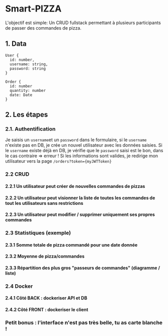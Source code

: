 # Smart-PIZZA

L'objectif est simple: Un CRUD fullstack permettant à plusieurs participants de passer des commandes de pizza.


## 1. Data  

```
User {
  id: number,
  username: string,
  password: string
}

Order {
  id: number
  quantity: number
  date: Date
}
```

## 2. Les étapes  

### 2.1. Authentification

Je saisis un `username`et un `password` dans le formulaire, si le `username` n'existe pas en DB, je crée un nouvel utilisateur avec les données saisies. Si le `username` existe déjà en DB, je vérifie que le `password` saisi est le bon, dans le cas contraire => erreur ! Si les informations sont valides, je redirige mon utilisateur vers la page `/orders?token={myJWTToken}`

### 2.2 CRUD
#### 2.2.1 Un utilisateur peut créer de nouvelles commandes de pizzas
#### 2.2.2 Un utilisateur peut visionner la liste de toutes les commandes de tout les utilisateurs sans restrictions
#### 2.2.3 Un utilisateur peut modifier / supprimer uniquement ses propres commandes

### 2.3 Statistiques (exemple)
#### 2.3.1 Somme totale de pizza commandé pour une date donnée
#### 2.3.2 Moyenne de pizza/commandes
#### 2.3.3 Répartition des plus gros "passeurs de commandes" (diagramme / liste)

### 2.4 Docker 
#### 2.4.1 Côté BACK : dockeriser API et DB
#### 2.4.2 Côté FRONT : dockeriser le client

 
### Petit bonus : l'interface n'est pas très belle, tu as carte blanche !
